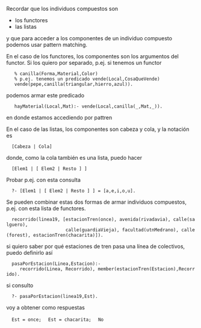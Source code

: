 Recordar que los individuos compuestos son

-   los functores
-   las listas

y que para acceder a los componentes de un individuo compuesto podemos usar pattern matching.

En el caso de los functores, los componentes son los argumentos del functor. Si los quiero por separado, p.ej. si tenemos un functor

`   % canilla(Forma,Material,Color)`
`   % p.ej. tenemos un predicado vende(Local,CosaQueVende)`
`   vende(pepe,canilla(triangular,hierro,azul)).   `

podemos armar este predicado

`   hayMaterial(Local,Mat):- vende(Local,canilla(_,Mat,_)).`

en donde estamos accediendo por pattren

En el caso de las listas, los componentes son cabeza y cola, y la notación es

`  [Cabeza | Cola]`

donde, como la cola también es una lista, puedo hacer

`  [Elem1 | [ Elem2 | Resto ] ]`

Probar p.ej. con esta consulta

`  ?- [Elem1 | [ Elem2 | Resto ] ] = [a,e,i,o,u].`

Se pueden combinar estas dos formas de armar individuos compuestos, p.ej. con esta lista de functores.

`  recorrido(linea19, [estacionTren(once), avenida(rivadavia), calle(salguero), `
`                      calle(guardiaVieja), facultad(utnMedrano), calle(forest), estacionTren(chacarita)]).`

si quiero saber por qué estaciones de tren pasa una línea de colectivos, puedo definirlo así

`  pasaPorEstacion(Linea,Estacion):-`
`     recorrido(Linea, Recorrido), member(estacionTren(Estacion),Recorrido).`

si consulto

`  ?- pasaPorEstacion(linea19,Est).`

voy a obtener como respuestas

`  Est = once;`
`  Est = chacarita;`
`  No`
